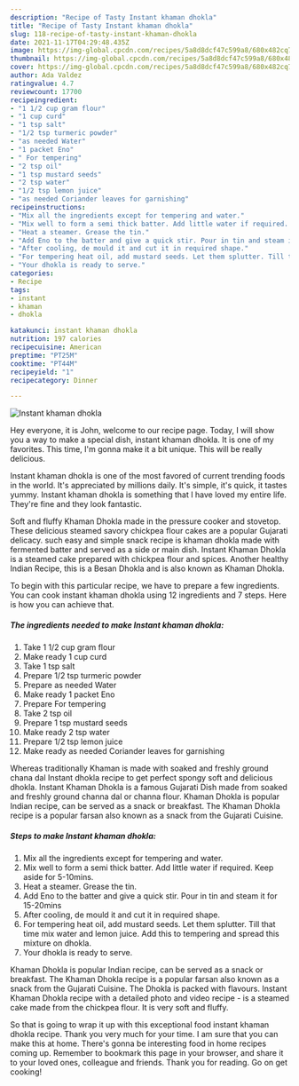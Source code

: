 ```yaml
---
description: "Recipe of Tasty Instant khaman dhokla"
title: "Recipe of Tasty Instant khaman dhokla"
slug: 118-recipe-of-tasty-instant-khaman-dhokla
date: 2021-11-17T04:29:48.435Z
image: https://img-global.cpcdn.com/recipes/5a8d8dcf47c599a8/680x482cq70/instant-khaman-dhokla-recipe-main-photo.jpg
thumbnail: https://img-global.cpcdn.com/recipes/5a8d8dcf47c599a8/680x482cq70/instant-khaman-dhokla-recipe-main-photo.jpg
cover: https://img-global.cpcdn.com/recipes/5a8d8dcf47c599a8/680x482cq70/instant-khaman-dhokla-recipe-main-photo.jpg
author: Ada Valdez
ratingvalue: 4.7
reviewcount: 17700
recipeingredient:
- "1 1/2 cup gram flour"
- "1 cup curd"
- "1 tsp salt"
- "1/2 tsp turmeric powder"
- "as needed Water"
- "1 packet Eno"
- " For tempering"
- "2 tsp oil"
- "1 tsp mustard seeds"
- "2 tsp water"
- "1/2 tsp lemon juice"
- "as needed Coriander leaves for garnishing"
recipeinstructions:
- "Mix all the ingredients except for tempering and water."
- "Mix well to form a semi thick batter. Add little water if required. Keep aside for 5-10mins."
- "Heat a steamer. Grease the tin."
- "Add Eno to the batter and give a quick stir. Pour in tin and steam it for 15-20mins"
- "After cooling, de mould it and cut it in required shape."
- "For tempering heat oil, add mustard seeds. Let them splutter. Till that time mix water and lemon juice. Add this to tempering and spread this mixture on dhokla."
- "Your dhokla is ready to serve."
categories:
- Recipe
tags:
- instant
- khaman
- dhokla

katakunci: instant khaman dhokla 
nutrition: 197 calories
recipecuisine: American
preptime: "PT25M"
cooktime: "PT44M"
recipeyield: "1"
recipecategory: Dinner

---
```



![Instant khaman dhokla](https://img-global.cpcdn.com/recipes/5a8d8dcf47c599a8/680x482cq70/instant-khaman-dhokla-recipe-main-photo.jpg)

Hey everyone, it is John, welcome to our recipe page. Today, I will show you a way to make a special dish, instant khaman dhokla. It is one of my favorites. This time, I'm gonna make it a bit unique. This will be really delicious.

Instant khaman dhokla is one of the most favored of current trending foods in the world. It's appreciated by millions daily. It's simple, it's quick, it tastes yummy. Instant khaman dhokla is something that I have loved my entire life. They're fine and they look fantastic.

Soft and fluffy Khaman Dhokla made in the pressure cooker and stovetop. These delicious steamed savory chickpea flour cakes are a popular Gujarati delicacy. such easy and simple snack recipe is khaman dhokla made with fermented batter and served as a side or main dish. Instant Khaman Dhokla is a steamed cake prepared with chickpea flour and spices. Another healthy Indian Recipe, this is a Besan Dhokla and is also known as Khaman Dhokla.


To begin with this particular recipe, we have to prepare a few ingredients. You can cook instant khaman dhokla using 12 ingredients and 7 steps. Here is how you can achieve that.

<!--inarticleads1-->

##### The ingredients needed to make Instant khaman dhokla:

1. Take 1 1/2 cup gram flour
1. Make ready 1 cup curd
1. Take 1 tsp salt
1. Prepare 1/2 tsp turmeric powder
1. Prepare as needed Water
1. Make ready 1 packet Eno
1. Prepare  For tempering
1. Take 2 tsp oil
1. Prepare 1 tsp mustard seeds
1. Make ready 2 tsp water
1. Prepare 1/2 tsp lemon juice
1. Make ready as needed Coriander leaves for garnishing


Whereas traditionally Khaman is made with soaked and freshly ground chana dal Instant dhokla recipe to get perfect spongy soft and delicious dhokla. Instant Khaman Dhokla is a famous Gujarati Dish made from soaked and freshly ground channa dal or channa flour. Khaman Dhokla is popular Indian recipe, can be served as a snack or breakfast. The Khaman Dhokla recipe is a popular farsan also known as a snack from the Gujarati Cuisine. 

<!--inarticleads2-->

##### Steps to make Instant khaman dhokla:

1. Mix all the ingredients except for tempering and water.
1. Mix well to form a semi thick batter. Add little water if required. Keep aside for 5-10mins.
1. Heat a steamer. Grease the tin.
1. Add Eno to the batter and give a quick stir. Pour in tin and steam it for 15-20mins
1. After cooling, de mould it and cut it in required shape.
1. For tempering heat oil, add mustard seeds. Let them splutter. Till that time mix water and lemon juice. Add this to tempering and spread this mixture on dhokla.
1. Your dhokla is ready to serve.


Khaman Dhokla is popular Indian recipe, can be served as a snack or breakfast. The Khaman Dhokla recipe is a popular farsan also known as a snack from the Gujarati Cuisine. The Dhokla is packed with flavours. Instant Khaman Dhokla recipe with a detailed photo and video recipe - is a steamed cake made from the chickpea flour. It is very soft and fluffy. 

So that is going to wrap it up with this exceptional food instant khaman dhokla recipe. Thank you very much for your time. I am sure that you can make this at home. There's gonna be interesting food in home recipes coming up. Remember to bookmark this page in your browser, and share it to your loved ones, colleague and friends. Thank you for reading. Go on get cooking!
